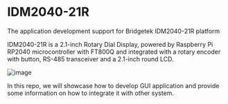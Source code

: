 # IDM2040-21R
The application development support for Bridgetek IDM2040-21R platform

IDM2040-21R is a 2.1-inch Rotary Dial Display, powered by Raspberry Pi RP2040 microcontroller with FT800Q and integrated with a rotary encoder with button, RS-485 transceiver and a 2.1-inch round LCD. 

![image](https://github.com/user-attachments/assets/391b89d9-04fe-4f70-b373-edf168cdbcd8)


In this repo, we will showcase how to develop GUI application and provide some information on how to integrate it with other system. 
